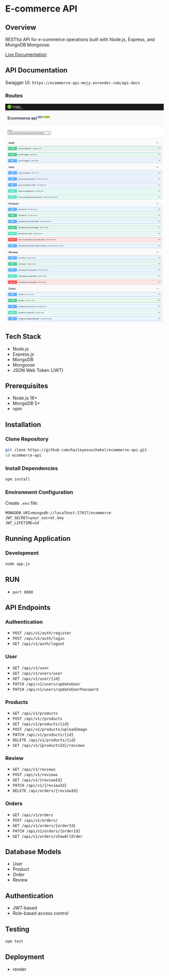 # E-commerce API

## Overview

RESTful API for e-commerce operations built with Node.js, Express, and MongoDB Mongoose.

[Live Documentation](https://ecommerce-api-mejy.onrender.com/api-docs)

## API Documentation

Swagger UI: `https://ecommerce-api-mejy.onrender.com/api-docs`

### Routes

![E-Commerce api](./public/uploads/ecommerce-api-doc.png)

## Tech Stack

- Node.js
- Express.js
- MongoDB
- Mongoose
- JSON Web Token (JWT)

## Prerequisites

- Node.js 16+
- MongoDB 5+
- npm

## Installation

### Clone Repository

```bash
git clone https://github.com/haileyesuschekol/ecommerce-api.git
cd ecommerce-api
```

### Install Dependencies

```bash
npm install
```

### Environment Configuration

Create `.env` file:

```
MONGODB_URI=mongodb://localhost:27017/ecommerce
JWT_SECRET=your_secret_key
JWT_LIFETIME=1d
```

## Running Application

### Development

```bash
node app.js
```

## RUN

- `port 8080`

## API Endpoints

### Authentication

- `POST /api/v1/auth/register`
- `POST /api/v1/auth/login`
- `GET /api/v1/auth/logout`

### User

- `GET /api/v1/user`
- `GET /api/v1/users/user`
- `GET /api/v1/user/{id}`
- `PATCH /api/v1/users/updateUser`
- `PATCH /api/v1/users/updateUserPassword`

### Products

- `GET /api/v1/products`
- `POST /api/v1//products`
- `GET /api/v1/products/{id}`
- `POST /api/v1/products/uploadImage`
- `PATCH /api/v1/products/{id}`
- `DELETE /api/v1/products/{id}`
- `GET /api/v1/{productsId}/reviews`

### Review

- `GET /api/v1/reviews`
- `POST /api/v1/reviews`
- `GET /api/v1/{reviewId}`
- `PATCH /api/v1/{reviewId}`
- `DELETE /api/orders/{reviewId}`

### Orders

- `GET /api/v1/orders`
- `POST /api/v1/orders/`
- `GET /api/v1/orders/{orderId}`
- `PATCH /api/v1/orders/{orderId}`
- `GET /api/v1/orders/showAllOrder`

## Database Models

- User
- Product
- Order
- Review

## Authentication

- JWT-based
- Role-based access control

## Testing

```bash
npm test
```

## Deployment

- render

